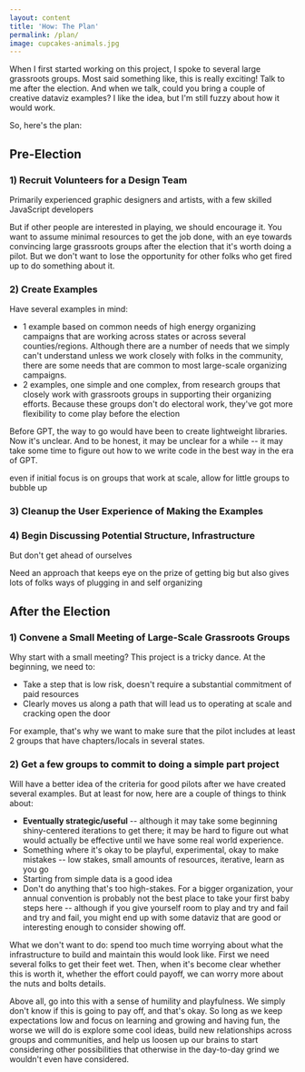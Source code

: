 ```yaml
---
layout: content
title: 'How: The Plan'
permalink: /plan/
image: cupcakes-animals.jpg
---
```


When I first started working on this project, I spoke to several large grassroots groups. Most said something like, this is really exciting! Talk to me after the election. And when we talk, could you bring a couple of creative dataviz examples? I like the idea, but I'm still fuzzy about how it would work.

So, here's the plan:

## Pre-Election

### 1) Recruit Volunteers for a Design Team

Primarily experienced graphic designers and artists, with a few skilled JavaScript developers

But if other people are interested in playing, we should encourage it. You want to assume minimal resources to get the job done, with an eye towards convincing large grassroots groups after the election that it's worth doing a pilot. But we don't want to lose the opportunity for other folks who get fired up to do something about it.


### 2) Create Examples


Have several examples in mind:
- 1 example based on common needs of high energy organizing campaigns that are working across states or across several counties/regions. Although there are a number of needs that we simply can't understand unless we work closely with folks in the community, there are some needs that are common to most large-scale organizing campaigns.
- 2 examples, one simple and one complex, from research groups that closely work with grassroots groups in supporting their organizing efforts. Because these groups don't do electoral work, they've got more flexibility to come play before the election


Before GPT, the way to go would have been to create lightweight libraries. Now it's unclear. And to be honest, it may be unclear for a while -- it may take some time to figure out how to we write code in the best way in the era of GPT.




even if initial focus is on groups that work at scale, allow for little groups to bubble up



### 3) Cleanup the User Experience of Making the Examples


### 4) Begin Discussing Potential Structure, Infrastructure

But don't get ahead of ourselves

Need an approach that keeps eye on the prize of getting big but also gives lots of folks ways of plugging in and self organizing

## After the Election


### 1) Convene a Small Meeting of Large-Scale Grassroots Groups

Why start with a small meeting? This project is a tricky dance. At the beginning, we need to:
- Take a step that is low risk, doesn't require a substantial commitment of paid resources
- Clearly moves us along a path that will lead us to operating at scale and cracking open the door

For example, that's why we want to make sure that the pilot includes at least 2 groups that have chapters/locals in several states.

### 2) Get a few groups to commit to doing a simple part project

Will have a better idea of the criteria for good pilots after we have created several examples. But at least for now, here are a couple of things to think about:
- __Eventually strategic/useful__ -- although it may take some beginning shiny-centered iterations to get there; it may be hard to figure out what would actually be effective until we have some real world experience.
- Something where it's okay to be playful, experimental, okay to make mistakes -- low stakes, small amounts of resources, iterative, learn as you go
- Starting from simple data is a good idea
- Don't do anything that's too high-stakes. For a bigger organization, your annual convention is probably not the best place to take your first baby steps here -- although if you give yourself room to play and try and fail and try and fail, you might end up with some dataviz that are good or interesting enough to consider showing off.


What we don't want to do: spend too much time worrying about what the infrastructure to build and maintain this would look like. First we need several folks to get their feet wet. Then, when it's become clear whether this is worth it, whether the effort could payoff, we can worry more about the nuts and bolts details.

Above all, go into this with a sense of humility and playfulness. We simply don't know if this is going to pay off, and that's okay. So long as we keep expectations low and focus on learning and growing and having fun, the worse we will do is explore some cool ideas, build new relationships across groups and communities, and help us loosen up our brains to start considering other possibilities that otherwise in the day-to-day grind we wouldn't even have considered.
